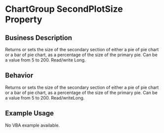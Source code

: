 # ChartGroup SecondPlotSize Property

## Business Description
Returns or sets the size of the secondary section of either a pie of pie chart or a bar of pie chart, as a percentage of the size of the primary pie. Can be a value from 5 to 200. Read/write Long.

## Behavior
Returns or sets the size of the secondary section of either a pie of pie chart or a bar of pie chart, as a percentage of the size of the primary pie. Can be a value from 5 to 200. Read/writeLong.

## Example Usage
No VBA example available.